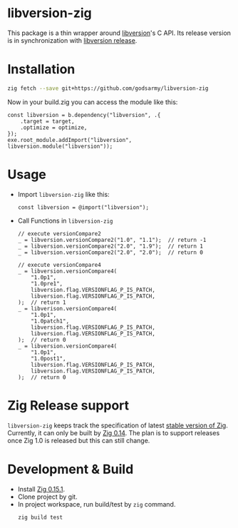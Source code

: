 # libversion-zig

This package is a thin wrapper around [libversion](https://github.com/repology/libversion)'s C API.
Its release version is in synchronization with [libversion release](https://github.com/repology/libversion/releases).

# Installation

```sh
zig fetch --save git+https://github.com/godsarmy/libversion-zig
```
Now in your build.zig you can access the module like this:

```zig
const libversion = b.dependency("libversion", .{
    .target = target,
    .optimize = optimize,
});
exe.root_module.addImport("libversion", libversion.module("libversion"));
```

# Usage

 - Import `libversion-zig` like this:
    ```zig
    const libversion = @import("libversion");
    ```
 - Call Functions in `libversion-zig`
    ```zig
    // execute versionCompare2
    _ = libversion.versionCompare2("1.0", "1.1");  // return -1
    _ = libversion.versionCompare2("2.0", "1.9");  // return 1
    _ = libversion.versionCompare2("2.0", "2.0");  // return 0

    // execute versionCompare4
    _ = libversion.versionCompare4(
        "1.0p1",
        "1.0pre1",
        libversion.flag.VERSIONFLAG_P_IS_PATCH,
        libversion.flag.VERSIONFLAG_P_IS_PATCH,
    );  // return 1
    _ = libverison.versionCompare4(
        "1.0p1",
        "1.0patch1",
        libversion.flag.VERSIONFLAG_P_IS_PATCH,
        libversion.flag.VERSIONFLAG_P_IS_PATCH,
    );  // return 0
    _ = libversion.versionCompare4(
        "1.0p1",
        "1.0post1",
        libversion.flag.VERSIONFLAG_P_IS_PATCH,
        libversion.flag.VERSIONFLAG_P_IS_PATCH,
    );  // return 0
    ```

# Zig Release support

`libversion-zig` keeps track the specification of latest [stable version of Zig](https://ziglang.org/download/).
Currently, it can only be built by [Zig 0.14](https://ziglang.org/download/0.14.0/release-notes.html).
The plan is to support releases once Zig 1.0 is released but this can still change.

# Development & Build

 - Install [Zig 0.15.1](https://ziglang.org/download/#release-0.15.1).
 - Clone project by git.
 - In project workspace, run build/test by `zig` command.
    ```sh
    zig build test
    ```
